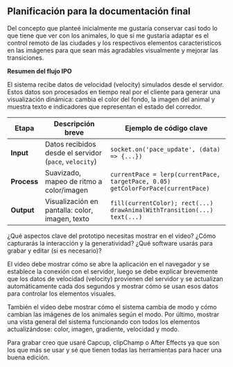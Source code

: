 Planificación para la documentación final
-

Del concepto que planteé inicialmente me gustaría conservar casi todo lo que tiene que ver con los animales, lo que si me gustaría adaptar es el control remoto de las ciudades y los respectivos elementos caracteristicos en las imágenes para que sean más agradables visualmente y mejorar las transiciones.

**Resumen del flujo IPO**

El sistema recibe datos de velocidad (velocity) simulados desde el servidor. Estos datos son procesados en tiempo real por el cliente para generar una visualización dinámica: cambia el color del fondo, la imagen del animal y muestra texto e indicadores que representan el estado del corredor.

| Etapa     | Descripción breve                                      | Ejemplo de código clave                         |
|-----------|--------------------------------------------------------|-------------------------------------------------|
| **Input** | Datos recibidos desde el servidor (`pace`, `velocity`) | `socket.on('pace_update', (data) => {...})`     |
| **Process** | Suavizado, mapeo de ritmo a color/imagen              | `currentPace = lerp(currentPace, targetPace, 0.05)`<br>`getColorForPace(currentPace)` |
| **Output** | Visualización en pantalla: color, imagen, texto        | `fill(currentColor); rect(...)`<br>`drawAnimalWithTransition(...)`<br>`text(...)`      |

¿Qué aspectos clave del prototipo necesitas mostrar en el video? ¿Cómo capturarás la interacción y la generatividad? ¿Qué software usarás para grabar y editar (si es necesario)? 

El video debe mostrar cómo se abre la aplicación en el navegador y se establece la conexión con el servidor, luego se debe explicar brevemente que los datos de velocidad (velocity) provienen del servidor y se actualizan automáticamente cada dos segundos y mostrar cómo se usan esos datos para controlar los elementos visuales.

También el video debe mostrar cómo el sistema cambia de modo y cómo cambian las imágenes de los animales según el modo. Por último, mostrar una vista general del sistema funcionando con todos los elementos actualizándose: color, imagen, gradiente, velocidad y modo.

Para grabar creo que usaré Capcup, clipChamp o After Effects ya que son los que más se usar y sé que tienen todas las herramientas para hacer una buena edición. 

